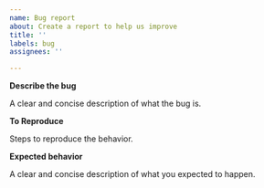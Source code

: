```yaml
---
name: Bug report
about: Create a report to help us improve
title: ''
labels: bug
assignees: ''

---
```


**Describe the bug**

A clear and concise description of what the bug is.


**To Reproduce**

Steps to reproduce the behavior.


**Expected behavior**

A clear and concise description of what you expected to happen.
